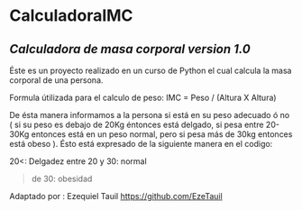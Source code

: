 # **CalculadoraIMC**
## _Calculadora de masa corporal version 1.0_

Éste es un proyecto realizado en un curso de Python el cual calcula la masa corporal de una persona.

Formula útilizada para el calculo de peso: IMC = Peso / (Altura X Altura)

De ésta manera informamos a la persona si está en su peso adecuado ó no ( si su peso es debajo de 20Kg éntonces está delgado, si pesa entre 20-30Kg entonces está en un peso normal, pero si pesa más de 30kg entonces está obeso ). Ésto está expresado de la siguiente manera en el codigo:

 20<: Delgadez
 entre 20 y 30: normal
 > de 30: obesidad 
 
 Adaptado por : Ezequiel Tauil
 https://github.com/EzeTauil
